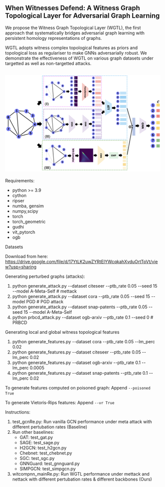 ## When Witnesses Defend: A Witness Graph Topological Layer for Adversarial Graph Learning
We propose the Witness Graph Topological Layer (WGTL), the first approach that systematically bridges adversarial graph learning with persistent homology representations of graphs. 

WGTL adopts witness complex topological features as priors and topological loss as regulariser to make GNNs adversarially robust. We demonstrate the effectiveness of WGTL on various graph datasets under targetted as well as non-targetted attacks. 


![](intro.png)
-----------
<h> Requirements: </h>
- python >= 3.9
- cython
- ripser
- numba, gensim
- numpy,scipy 
- torch
- torch_geometric
- gudhi
- vit_pytorch
- ogb

<h> Datasets </h>

Download from here: https://drive.google.com/file/d/17YtLK2uwZYRtEIYWcqkahXvduOrtTpVt/view?usp=sharing 

<h> Generating perturbed graphs (attacks): </h>
1. python generate_attack.py --dataset citeseer --ptb_rate 0.05 --seed 15 --model A-Meta-Self # mettack
2. python generate_attack.py --dataset cora --ptb_rate 0.05 --seed 15 --model PGD # PGD attack
3. python generate_attack.py --dataset snap-patents --ptb_rate 0.05 --seed 15 --model A-Meta-Self
4. python prbcd_attack.py --dataset ogb-arxiv --ptb_rate 0.1 --seed 0 # PRBCD

<h> Generating local and global witness topological features </h>
1. python generate_features.py --dataset cora --ptb_rate 0.05 --lm_perc 0.02
2. python generate_features.py --dataset citeseer --ptb_rate 0.05 --lm_perc 0.02
3. python generate_features.py --dataset ogb-arxiv --ptb_rate 0.1 --lm_perc 0.0005 
4. python generate_features.py --dataset snap-patents --ptb_rate 0.1 --lm_perc 0.02 

To generate features computed on poisoned graph:  Append `--poisoned True`

To generate Vietoris-Rips features:  Append `--vr True`

<h> Instructions: </h>
1. test_gcnRe.py: Run vanilla GCN performance under meta attack with different pertubation rates (Baseline)
2. Run other baselines:
    - GAT: test_gat.py
    - SAGE: test_sage.py
    - H2GCN: test_h2gcn.py
    - Chebnet: test_chebnet.py
    - SGC: test_sgc.py
    - GNNGuard: test_gnnguard.py
    - SIMPGCN: test_simpgcn.py
3. witcompnn_mainRe.py: Run WGTL performance under mettack and nettack with different pertubation rates & different backbones (Ours)

